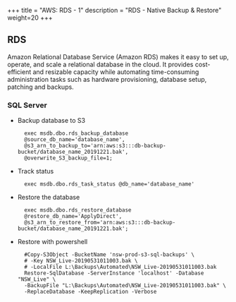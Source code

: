 +++
title = "AWS: RDS - 1"
description = "RDS - Native Backup & Restore"
weight=20
+++


## RDS

Amazon Relational Database Service (Amazon RDS) makes it easy to set up, operate, and scale a relational database in the cloud. It provides cost-efficient and resizable capacity while automating time-consuming administration tasks such as hardware provisioning, database setup, patching and backups.

### SQL Server

* Backup database to S3

        exec msdb.dbo.rds_backup_database 
        @source_db_name='database_name', 
        @s3_arn_to_backup_to='arn:aws:s3:::db-backup-bucket/database_name_20191221.bak', 
        @overwrite_S3_backup_file=1;


* Track status

        exec msdb.dbo.rds_task_status @db_name='database_name'


* Restore the database

        exec msdb.dbo.rds_restore_database 
        @restore_db_name='ApplyDirect', 
        @s3_arn_to_restore_from='arn:aws:s3:::db-backup-bucket/database_name_20191221.bak';

* Restore with powershell

        #Copy-S3Object -BucketName 'nsw-prod-s3-sql-backups' \ 
        # -Key NSW_Live-20190531011003.bak \
        # -LocalFile L:\Backups\Automated\NSW_Live-20190531011003.bak
        Restore-SqlDatabase -ServerInstance 'localhost' -Database "NSW_Live" \
        -BackupFile "L:\Backups\Automated\NSW_Live-20190531011003.bak" \
        -ReplaceDatabase -KeepReplication -Verbose 









